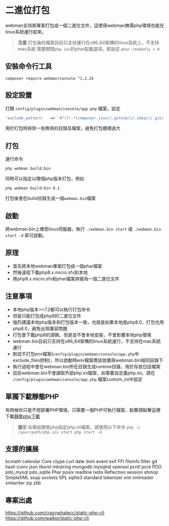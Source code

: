 # 二進位打包

webman支持將專案打包成一個二進位文件，這使得webman無需php環境也能在linux系統運行起來。

> **注意**
> 打包後的檔案目前只支持運行在x86_64架構的linux系統上，不支持mac系統
> 需要關閉`php.ini`的phar配置選項，即設定 `phar.readonly = 0`

## 安裝命令行工具
`composer require webman/console ^1.2.24`

## 設定設置
打開 `config/plugin/webman/console/app.php` 檔案，設定 
```php
'exclude_pattern'	=> '#^(?!.*(composer.json|/.github/|/.idea/|/.git/|/.setting/|/runtime/|/vendor-bin/|/build/|vendor/webman/admin))(.*)$#'
```
用於打包時排除一些無用的目錄及檔案，避免打包體積過大

## 打包
運行命令
```
php webman build:bin
```
同時可以指定以哪個php版本打包，例如
```
php webman build:bin 8.1
```

打包後會在bulid目錄生成一個`webman.bin`檔案

## 啟動
將webman.bin上傳至linux伺服器，執行 `./webman.bin start` 或 `./webman.bin start -d` 即可啟動。

## 原理
* 首先將本地webman專案打包成一個phar檔案
* 然後遠程下載php8.x.micro.sfx到本地
* 將php8.x.micro.sfx和phar檔案拼接為一個二進位文件

## 注意事項
* 本地php版本>=7.2都可以執行打包命令
* 但是只能打包成php8的二進位文件
* 強烈建議本地php版本和打包版本一致，也就是如果本地是php8.0，打包也用php8.0，避免出現兼容問題
* 打包會下載php8的源碼，但是並不會本地安裝，不會影響本地php環境
* webman.bin目前只支持在x86_64架構的linux系統運行，不支持在mac系統運行
* 默認不打包env檔案(`config/plugin/webman/console/app.php`中exclude_files控制)，所以啟動時env檔案應該放置與webman.bin相同目錄下
* 執行過程中會在webman.bin所在目錄生成runtime目錄，用於存放日誌檔案
* 目前webman.bin不會讀取外部php.ini檔案，如需要自定義php.ini，請在 `/config/plugin/webman/console/app.php` 檔案custom_ini中設定

## 單獨下載靜態PHP
有時候你只是不想部署PHP環境，只需要一個PHP可執行檔案，點擊請點擊這裡下載[靜態php下載](https://www.workerman.net/download)

> **提示**
> 如需給靜態php指定php.ini檔案，請使用以下命令 `php -c /your/path/php.ini start.php start -d`

## 支援的擴展
bcmath
calendar
Core
ctype
curl
date
dom
event
exif
FFI
fileinfo
filter
gd
hash
iconv
json
libxml
mbstring
mongodb
mysqlnd
openssl
pcntl
pcre
PDO
pdo_mysql
pdo_sqlite
Phar
posix
readline
redis
Reflection
session
shmop
SimpleXML
soap
sockets
SPL
sqlite3
standard
tokenizer
xml
xmlreader
xmlwriter
zip
zlib

## 專案出處

https://github.com/crazywhalecc/static-php-cli
https://github.com/walkor/static-php-cli